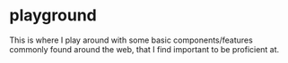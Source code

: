 # playground
This is where I play around with some basic components/features commonly found around the web, that I find important to be proficient at.
